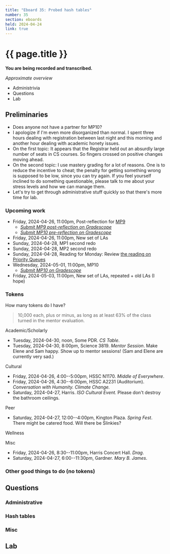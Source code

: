 ```yaml
---
title: "Eboard 35: Probed hash tables"
number: 35
section: eboards
held: 2024-04-24
link: true
---
```

# {{ page.title }}

**You are being recorded and transcribed.**

_Approximate overview_

* Administrivia 
* Questions
* Lab

Preliminaries
-------------

* Does anyone not have a partner for MP10?
* I apologize if I'm even more disorganized than normal. I spent three
  hours dealing with registration between last night and this morning
  and another hour dealing with academic honety issues.
* On the first topic: It appears that the Registrar held out an absurdly
  large number of seats in CS courses. So fingers crossed on positive
  changes moving ahead.
* On the second topic: I use mastery grading for a lot of reasons.
  One is to reduce the incentive to cheat; the penalty for getting
  something wrong is supposed to be low, since you can try again. If
  you feel yourself inclined to do something questionable, please talk
  to me about your stress levels and how we can manage them.
* Let's try to get through administrative stuff quickly so that there's
  more time for lab.

### Upcoming work

* Friday, 2024-04-26, 11:00pm, Post-reflection for [MP9](../mps/mp09)
    * [_Submit MP9 post-reflection on Gradescope_](https://www.gradescope.com/courses/690101/assignments/4373433)
    * [_Submit MP10 pre-reflection on Gradescope_](https://www.gradescope.com/courses/690101/assignments/4405174)
* Friday, 2024-04-26, 11:00pm, New set of LAs
* Sunday, 2024-04-28, MP1 second redo
* Sunday, 2024-04-28, MP2 second redo
* Sunday, 2024-04-28, Reading for Monday: Review [the reading on
  Priority Queues](../readings/priority-queues)
* Wednesday, 2024-05-01, 11:00pm, MP10
    * [_Submit MP10 on Gradescope_](https://www.gradescope.com/courses/690101/assignments/4405216/)
* Friday, 2024-05-03, 11:00pm, New set of LAs, repeated + old LAs (I hope)

### Tokens

How many tokens do I have? 

> 10,000 each, plus or minus, as long as at least 63% of the class turned
  in the mentor evaluation.

Academic/Scholarly

* Tuesday, 2024-04-30, noon, Some PDR.
  _CS Table_.
* Tuesday, 2024-04-30, 8:00pm, Science 3819.
  _Mentor Session_. Make Elene and Sam happy. Show up to mentor sessions!
  (Sam and Elene are currently very sad.)

Cultural

* Friday, 2024-04-26, 4:00--5:00pm, HSSC N1170.
  _Middle of Everywhere_. 
* Friday, 2024-04-26, 4:30--6:00pm, HSSC A2231 (Auditorium).
  _Conversation with Humanity. Climate Change._
* Saturday, 2024-04-27, Harris.
  _ISO Cultural Event._ Please don't destroy the bathroom ceilings.

Peer

* Saturday, 2024-04-27, 12:00--4:00pm, Kington Plaza.
  _Spring Fest_.
  There might be catered food. Will there be Slinkies?

Wellness

Misc

* Friday, 2024-04-26, 8:30--11:00pm, Harris Concert Hall.
  _Drag_.
* Saturday, 2024-04-27, 6:00--11:30pm, Gardner.
  _Mary B. James_.

### Other good things to do (no tokens)

Questions
---------

### Administrative

### Hash tables

### Misc

Lab
---

